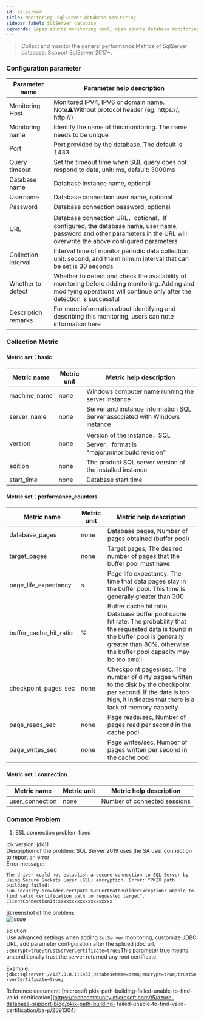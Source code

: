 ```yaml
---
id: sqlserver  
title: Monitoring：SqlServer database monitoring      
sidebar_label: SqlServer database   
keywords: [open source monitoring tool, open source database monitoring tool, monitoring sqlserver database metrics]
---
```


> Collect and monitor the general performance Metrics of SqlServer database. Support SqlServer 2017+.

### Configuration parameter

|   Parameter name    |                                                                        Parameter help description                                                                         |
|---------------------|---------------------------------------------------------------------------------------------------------------------------------------------------------------------------|
| Monitoring Host     | Monitored IPV4, IPV6 or domain name. Note⚠️Without protocol header (eg: https://, http://)                                                                                |
| Monitoring name     | Identify the name of this monitoring. The name needs to be unique                                                                                                         |
| Port                | Port provided by the database. The default is 1433                                                                                                                        |
| Query timeout       | Set the timeout time when SQL query does not respond to data, unit: ms, default: 3000ms                                                                                   |
| Database name       | Database instance name, optional                                                                                                                                          |
| Username            | Database connection user name, optional                                                                                                                                   |
| Password            | Database connection password, optional                                                                                                                                    |
| URL                 | Database connection URL，optional，If configured, the database name, user name, password and other parameters in the URL will overwrite the above configured parameters     |
| Collection interval | Interval time of monitor periodic data collection, unit: second, and the minimum interval that can be set is 30 seconds                                                   |
| Whether to detect   | Whether to detect and check the availability of monitoring before adding monitoring. Adding and modifying operations will continue only after the detection is successful |
| Description remarks | For more information about identifying and describing this monitoring, users can note information here                                                                    |

### Collection Metric

#### Metric set：basic

| Metric name  | Metric unit |                           Metric help description                           |
|--------------|-------------|-----------------------------------------------------------------------------|
| machine_name | none        | Windows computer name running the server instance                           |
| server_name  | none        | Server and instance information SQL Server associated with Windows instance |
| version      | none        | Version of the instance，SQL Server，format is "major.minor.build.revision"   |
| edition      | none        | The product SQL server version of the installed instance                    |
| start_time   | none        | Database start time                                                         |

#### Metric set：performance_counters

|      Metric name       | Metric unit |                                                                                               Metric help description                                                                                               |
|------------------------|-------------|---------------------------------------------------------------------------------------------------------------------------------------------------------------------------------------------------------------------|
| database_pages         | none        | Database pages, Number of pages obtained (buffer pool)                                                                                                                                                              |
| target_pages           | none        | Target pages, The desired number of pages that the buffer pool must have                                                                                                                                            |
| page_life_expectancy   | s           | Page life expectancy. The time that data pages stay in the buffer pool. This time is generally greater than 300                                                                                                     |
| buffer_cache_hit_ratio | %           | Buffer cache hit ratio, Database buffer pool cache hit rate. The probability that the requested data is found in the buffer pool is generally greater than 80%, otherwise the buffer pool capacity may be too small |
| checkpoint_pages_sec   | none        | Checkpoint pages/sec, The number of dirty pages written to the disk by the checkpoint per second. If the data is too high, it indicates that there is a lack of memory capacity                                     |
| page_reads_sec         | none        | Page reads/sec, Number of pages read per second in the cache pool                                                                                                                                                   |
| page_writes_sec        | none        | Page writes/sec, Number of pages written per second in the cache pool                                                                                                                                               |

#### Metric set：connection

|   Metric name   | Metric unit |   Metric help description    |
|-----------------|-------------|------------------------------|
| user_connection | none        | Number of connected sessions |

### Common Problem

1. SSL connection problem fixed

jdk version: jdk11   
Description of the problem: SQL Server 2019 uses the SA user connection to report an error   
Error message:

```text
The driver could not establish a secure connection to SQL Server by using Secure Sockets Layer (SSL) encryption. Error: "PKIX path building failed: sun.security.provider.certpath.SunCertPathBuilderException: unable to find valid certification path to requested target". ClientConnectionId:xxxxxxxxxxxxxxxxxxxx
```

Screenshot of the problem:   
![issue](https://user-images.githubusercontent.com/38679717/206621658-c0741d48-673d-45ff-9a3b-47d113064c12.png)

solution:     
Use advanced settings when adding `SqlServer` monitoring, customize JDBC URL, add parameter configuration after the spliced jdbc url, ```;encrypt=true;trustServerCertificate=true;```This parameter true means unconditionally trust the server returned any root certificate.

Example: ```jdbc:sqlserver://127.0.0.1:1433;DatabaseName=demo;encrypt=true;trustServerCertificate=true;```

Reference document: [microsoft pkix-path-building-failed-unable-to-find-valid-certification](https://techcommunity.microsoft.com/t5/azure-database-support-blog/pkix-path-building- failed-unable-to-find-valid-certification/ba-p/2591304)
